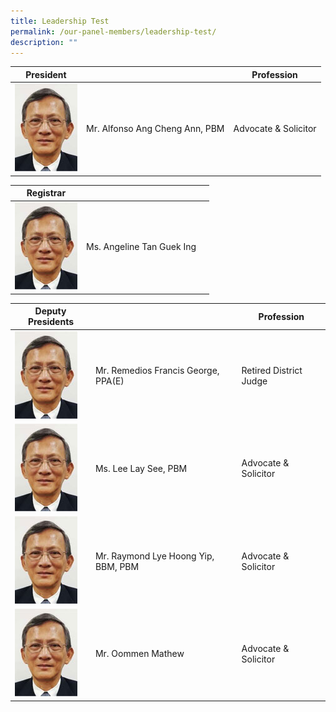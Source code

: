 ```yaml
---
title: Leadership Test
permalink: /our-panel-members/leadership-test/
description: ""
---
```

| President |  | Profession  |
| -------- | -------- | -------- |
![](/images/Our%20Panel%20Members/Leadership/mr-alfonso.jpg)| Mr. Alfonso Ang Cheng Ann,  PBM     | Advocate & Solicitor |


| Registrar |  |  |
| -------- | -------- | -------- |
![](/images/Our%20Panel%20Members/Leadership/mr-alfonso.jpg)| Ms. Angeline Tan Guek Ing    |  |


| Deputy Presidents |  | Profession |
| -------- | -------- | -------- |
![](/images/Our%20Panel%20Members/Leadership/mr-alfonso.jpg)| Mr. Remedios Francis George,  PPA(E) | Retired District Judge |  
![](/images/Our%20Panel%20Members/Leadership/mr-alfonso.jpg)| Ms. Lee Lay See, PBM | Advocate & Solicitor |
![](/images/Our%20Panel%20Members/Leadership/mr-alfonso.jpg)| Mr. Raymond Lye Hoong Yip, BBM, PBM | Advocate & Solicitor |
![](/images/Our%20Panel%20Members/Leadership/mr-alfonso.jpg)| Mr. Oommen Mathew | Advocate & Solicitor |
